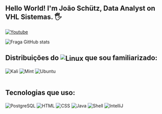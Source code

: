 ## Hello World! I'm João Schütz, Data Analyst on VHL Sistemas. 🖐️
[![Youtube](https://img.shields.io/badge/YouTube-FF0000?style=for-the-badge&logo=youtube&logoColor=white)](https://www.youtube.com/@Coffops)

![Fraga GitHub stats](https://github-readme-stats.vercel.app/api?username=JoaoSchutz&show_icons=true&theme=dracula&count_private=true)

## Distribuições do <img align="center" alt="Linux" src="https://img.shields.io/badge/Linux-FCC624?style=for-the-badge&logo=linux&logoColor=black" /> que sou familiarizado:

<div style="display: inline_block">
  <img align="center" alt="Kali" src="https://img.shields.io/badge/Kali_Linux-557C94?style=for-the-badge&logo=kali-linux&logoColor=white" />
  <img align="center" alt="Mint" src="https://img.shields.io/badge/Linux_Mint-87CF3E?style=for-the-badge&logo=linux-mint&logoColor=white" />
  <img align="center" alt="Ubuntu" src="https://img.shields.io/badge/Ubuntu-E95420?style=for-the-badge&logo=ubuntu&logoColor=white" />
</div><br/>

## Tecnologias que uso:

<div style="display: inline_block">
  <img align="center" alt="PostgreSQL" src="https://img.shields.io/badge/PostgreSQL-316192?style=for-the-badge&logo=postgresql&logoColor=white" />
  <img align="center" alt="HTML" src="https://img.shields.io/badge/HTML-239120?style=for-the-badge&logo=html5&logoColor=white" />
  <img align="center" alt="CSS" src="https://img.shields.io/badge/CSS-239120?&style=for-the-badge&logo=css3&logoColor=white" />
  <img align="center" alt="Java" src="https://img.shields.io/badge/Java-ED8B00?style=for-the-badge&logo=openjdk&logoColor=white" />
  <img align="center" alt="Shell" src="https://img.shields.io/badge/Shell_Script-121011?style=for-the-badge&logo=gnu-bash&logoColor=white" />
  <img align="center" alt="IntelliJ" src="https://img.shields.io/badge/IntelliJ_IDEA-000000.svg?style=for-the-badge&logo=intellij-idea&logoColor=white" />
</div><br/>

<!---
JoaoSchutz/JoaoSchutz is a ✨ special ✨ repository because its `README.md` (this file) appears on your GitHub profile.
You can click the Preview link to take a look at your changes.
--->
